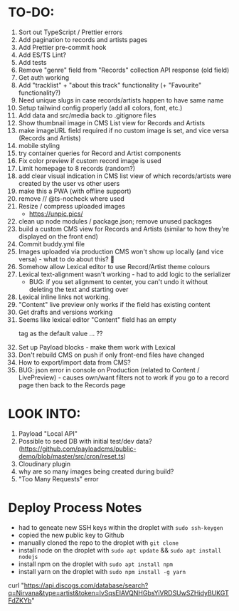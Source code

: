 # TO-DO:

1. Sort out TypeScript / Prettier errors
2. Add pagination to records and artists pages
3. Add Prettier pre-commit hook
4. Add ES/TS Lint?
5. Add tests
6. Remove "genre" field from "Records" collection API response (old field)
7. Get auth working
8. Add "tracklist" + "about this track" functionality (+ "Favourite" functionality?)
9. Need unique slugs in case records/artists happen to have same name
10. Setup tailwind config properly (add all colors, font, etc.)
11. Add data and src/media back to .gitignore files
12. Show thumbnail image in CMS List view for Records and Artists
13. make imageURL field required if no custom image is set, and vice versa (Records and Artists)
14. mobile styling
15. try container queries for Record and Artist components
16. Fix color preview if custom record image is used
17. Limit homepage to 8 records (random?)
18. add clear visual indication in CMS list view of which records/artists were created by the user vs other users
19. make this a PWA (with offline support)
20. remove // @ts-nocheck where used
21. Resize / compress uploaded images
    - https://unpic.pics/
22. clean up node modules / package.json; remove unused packages
23. build a custom CMS view for Records and Artists (similar to how they're displayed on the front end)
24. Commit buddy.yml file
25. Images uploaded via production CMS won't show up locally (and vice versa) - what to do about this? 🤔
26. Somehow allow Lexical editor to use Record/Artist theme colours
27. Lexical text-alignment wasn't working - had to add logic to the serializer
    - BUG: if you set alignment to center, you can't undo it without deleting the text and starting over
28. Lexical inline links not working.
29. "Content" live preview only works if the field has existing content
30. Get drafts and versions working
31. Seems like lexical editor "Content" field has an empty <p> tag as the default value ... ??
32. Set up Payload blocks - make them work with Lexical
33. Don't rebuild CMS on push if only front-end files have changed
34. How to export/import data from CMS?
35. BUG: json error in console on Production (related to Content / LivePreview) - causes own/want filters not to work if you go to a record page then back to the Records page

# LOOK INTO:

1. Payload "Local API"
2. Possible to seed DB with initial test/dev data? (https://github.com/payloadcms/public-demo/blob/master/src/cron/reset.ts)
3. Cloudinary plugin
4. why are so many images being created during build?
5. "Too Many Requests" error

# Deploy Process Notes

- had to geneate new SSH keys within the droplet with `sudo ssh-keygen`
- copied the new public key to Github
- manually cloned the repo to the droplet with `git clone`
- install node on the droplet with `sudo apt update` && `sudo apt install nodejs`
- install npm on the droplet with `sudo apt install npm`
- install yarn on the droplet with `sudo npm install -g yarn`

curl "https://api.discogs.com/database/search?q=Nirvana&type=artist&token=lvSqsEIAVQNHGbsYiVRDSUwSZHidyBUKGTFdZKYb"
